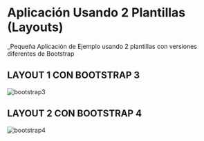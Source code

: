 #  Aplicación Usando 2 Plantillas (Layouts)
_Pequeña Aplicación de Ejemplo usando 2 plantillas con versiones diferentes de Bootstrap


## LAYOUT 1 CON BOOTSTRAP 3
![bootstrap3](https://user-images.githubusercontent.com/14242965/53545270-e0d60900-3af6-11e9-84dc-dfd649456e44.png)

## LAYOUT 2 CON BOOTSTRAP 4
![bootstrap4](https://user-images.githubusercontent.com/14242965/53545394-5510ac80-3af7-11e9-884b-0c3473629ace.png)

